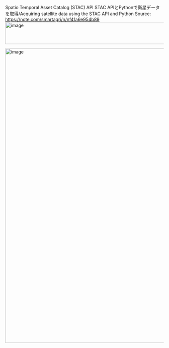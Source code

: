 Spatio Temporal Asset Catalog (STAC) API
STAC APIとPythonで衛星データを取得/Acquiring satellite data using the STAC API and Python
Source: https://note.com/smartagri/n/nf41a6e954b89<img width="632" height="70" alt="image" src="https://github.com/user-attachments/assets/ead9ff68-0c3c-41d8-b69d-b934558e8643" />

<img width="1495" height="934" alt="image" src="https://github.com/user-attachments/assets/297af294-5481-4730-94f6-a08093cd3935" />



